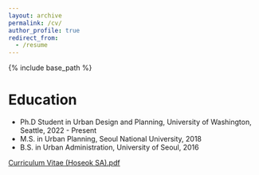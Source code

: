 ```yaml
---
layout: archive
permalink: /cv/
author_profile: true
redirect_from:
  - /resume
---
```


{% include base_path %}

Education
======
* Ph.D Student in Urban Design and Planning, University of Washington, Seattle, 2022 - Present
* M.S. in Urban Planning, Seoul National University, 2018
* B.S. in Urban Administration, University of Seoul, 2016

[Curriculum Vitae (Hoseok SA).pdf](https://github.com/HoseokSa/HoseokSa.github.io/files/14155411/Curriculum.Vitae.Hoseok.SA.pdf)
